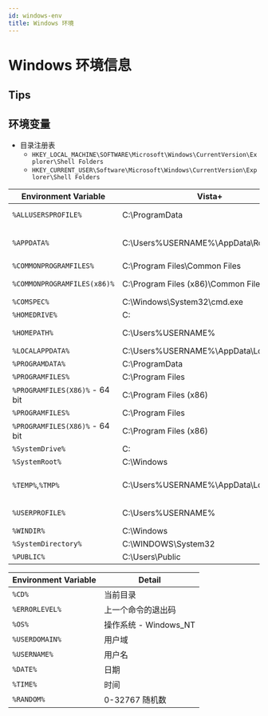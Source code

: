 ```yaml
---
id: windows-env
title: Windows 环境
---
```


# Windows 环境信息

## Tips

## 环境变量

- 目录注册表
  - `HKEY_LOCAL_MACHINE\SOFTWARE\Microsoft\Windows\CurrentVersion\Explorer\Shell Folders`
  - `HKEY_CURRENT_USER\Software\Microsoft\Windows\CurrentVersion\Explorer\Shell Folders`

| Environment Variable           | Vista+                                 | XP                                                       |
| ------------------------------ | -------------------------------------- | -------------------------------------------------------- |
| `%ALLUSERSPROFILE%`            | C:\ProgramData                         | C:\Documents and Settings\All Users                      |
| `%APPDATA%`                    | C:\Users\%USERNAME%\AppData\Roaming    | C:\Documents and Settings\%USERNAME%\Application Data    |
| `%COMMONPROGRAMFILES%`         | C:\Program Files\Common Files          | C:\Program Files\Common Files                            |
| `%COMMONPROGRAMFILES(x86)%`    | C:\Program Files (x86)\Common Files    | C:\Program Files (x86)\Common Files                      |
| `%COMSPEC%`                    | C:\Windows\System32\cmd.exe            | C:\Windows\System32\cmd.exe                              |
| `%HOMEDRIVE%`                  | C:                                     | C:                                                       |
| `%HOMEPATH%`                   | C:\Users\%USERNAME%                    | C:\Documents and Settings\%USERNAME%                     |
| `%LOCALAPPDATA%`               | C:\Users\%USERNAME%\AppData\Local      |
| `%PROGRAMDATA%`                | C:\ProgramData                         |
| `%PROGRAMFILES%`               | C:\Program Files                       |
| `%PROGRAMFILES(X86)%` - 64 bit | C:\Program Files (x86)                 |
| `%PROGRAMFILES%`               | C:\Program Files                       |
| `%PROGRAMFILES(X86)%` - 64 bit | C:\Program Files (x86)                 |
| `%SystemDrive%`                | C:                                     | C:                                                       |
| `%SystemRoot%`                 | C:\Windows                             | C:\Windows                                               |
| `%TEMP%`,`%TMP%`               | C:\Users\%USERNAME%\AppData\Local\Temp | C:\Documents and Settings\%USERNAME%\Local Settings\Temp |
| `%USERPROFILE%`                | C:\Users\%USERNAME%                    | C:\Documents and Settings\%USERNAME%                     |
| `%WINDIR%`                     | C:\Windows                             | C:\Windows                                               |
| `%SystemDirectory%`            | C:\WINDOWS\System32                    |
| `%PUBLIC%`                     | C:\Users\Public                        |

| Environment Variable | Detail                |
| -------------------- | --------------------- |
| `%CD%`               | 当前目录              |
| `%ERRORLEVEL%`       | 上一个命令的退出码    |
| `%OS%`               | 操作系统 - Windows_NT |
| `%USERDOMAIN%`       | 用户域                |
| `%USERNAME%`         | 用户名                |
| `%DATE%`             | 日期                  |
| `%TIME%`             | 时间                  |
| `%RANDOM%`           | 0-32767 随机数        |
